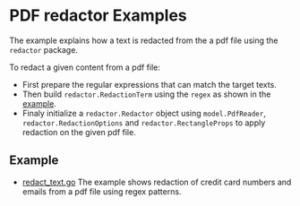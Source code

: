 # PDF redactor Examples

The example explains how a text is redacted from the a pdf file using the `redactor` package. 

To redact a given content from a pdf file:
- First prepare the regular expressions that can match the target texts.
- Then build `redactor.RedactionTerm` using the `regex` as shown in the [example](redact_text.go).
- Finaly initialize a `redactor.Redactor` object using `model.PdfReader`, `redactor.RedactionOptions` and `redactor.RectangleProps` to apply redaction on the given pdf file.

## Example

- [redact_text.go](redact_text.go) The example shows redaction of credit card numbers and emails from a pdf file using regex patterns.